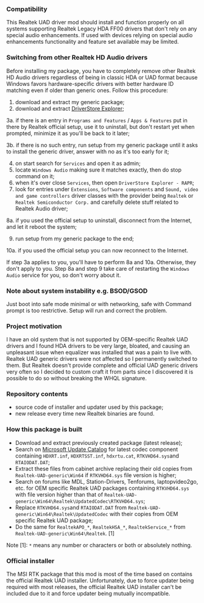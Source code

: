 
### Compatibility
This Realtek UAD driver mod should install and function properly on all systems supporting Realtek Legacy HDA FF00 drivers that don't rely on any special audio enhancements. If used with devices relying on special audio enhancements functionality and feature set available may be limited.
### Switching from other Realtek HD Audio drivers
Before installing my package, you have to completely remove other Realtek HD Audio drivers regardless of being in classic HDA or UAD format because Windows favors hardware-specific drivers with better hardware ID matching even if older than generic ones. Follow this procedure: 
1. download and extract my generic package;
2. download and extract [DriverStore Explorer](https://github.com/lostindark/DriverStoreExplorer/releases);

3a. if there is an entry in `Programs and Features` / `Apps & Features` put in there by Realtek official setup, use it to uninstall, but don't restart yet when prompted, minimize it as you'll be back to it later;

3b. if there is no such entry, run setup from my generic package until it asks to install the generic driver, answer with no as it's too early for it;

4. on start search for `Services` and open it as admin;
5. locate `Windows Audio` making sure it matches exactly, then do stop command on it;
6. when it's over close `Services`, then open `DriverStore Explorer - RAPR`;
7. look for entries under `Extensions`, `Software components` and `Sound, video and game controllers` driver classes with the provider being `Realtek` or `Realtek Semiconductor Corp.` and carefully delete stuff related to Realtek Audio driver;

8a. if you used the official setup to uninstall, disconnect from the Internet, and let it reboot the system;

9. run setup from my generic package to the end;

10a. if you used the official setup you can now reconnect to the Internet.

If step 3a applies to you, you'll have to perform 8a and 10a. Otherwise, they don't apply to you.
Step 8a and step 9 take care of restarting the `Windows Audio` service for you, so don't worry about it.
### Note about system instability e.g. BSOD/GSOD
Just boot into safe mode minimal or with networking, safe with Command prompt is too restrictive. Setup will run and correct the problem.
### Project motivation
I have an old system that is not supported by OEM-specific Realtek UAD drivers and I found HDA drivers to be very large, bloated, and causing an unpleasant issue when equalizer was installed that was a pain to live with. Realtek UAD generic drivers were not affected so I permanently switched to them. But Realtek doesn't provide complete and official UAD generic drivers very often so I decided to custom craft it from parts since I discovered it is possible to do so without breaking the WHQL signature.
### Repository contents
- source code of installer and updater used by this package;
- new release every time new Realtek binaries are found.
### How this package is built
- Download and extract previously created package (latest release);
- Search on [Microsoft Update Catalog](https://www.catalog.update.microsoft.com/Search.aspx?q=Realtek+Media+2020) for latest codec component containing `HDXRT.inf`, `HDXRTSST.inf`, `hdxrtu.cat`, `RTKVHD64.sys`and `RTAIODAT.DAT`;
- Extract these files from cabinet archive replacing their old copies from `Realtek-UAD-generic\Win64` if `RTKVHD64.sys` file version is higher;
- Search on forums like MDL, Station-Drivers, Tenforums, laptopvideo2go, etc. for OEM specific Realtek UAD packages containing `RTKVHD64.sys` with file version higher than that of `Realtek-UAD-generic\Win64\Realtek\UpdatedCodec\RTKVHD64.sys`;
- Replace  `RTKVHD64.sys`and `RTAIODAT.DAT` from `Realtek-UAD-generic\Win64\Realtek\UpdatedCodec` with their copies from OEM specific Realtek UAD package;
- Do the same for `RealtekAPO_*`, `RealtekHSA_*`, `RealtekService_*` from `Realtek-UAD-generic\Win64\Realtek`. [1]

Note [1]: `*` means any number or characters or both or absolutely nothing.
### Official installer
The MSI RTK package that this mod is most of the time based on contains the official Realtek UAD installer. Unfortunately, due to force updater being required with most releases, the official Realtek UAD installer can't be included due to it and force updater being mutually incompatible.
